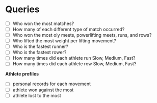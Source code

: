 # Queries

- [ ] Who won the most matches?
- [ ] How many of each different type of match occurred?
- [ ] Who won the most oly meets, powerlifting meets, runs, and rows?
- [ ] Who lifted the most weight per lifting movement?
- [ ] Who is the fastest runner?
- [ ] Who is the fastest rower?
- [ ] How many times did each athlete run Slow, Medium, Fast?
- [ ] How many times did each athlete row Slow, Medium, Fast?

**Athlete profiles**
- [ ] personal records for each movement
- [ ] athlete won against the most
- [ ] athlete lost to the most
